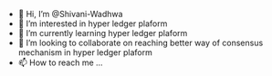 - 👋 Hi, I’m @Shivani-Wadhwa
- 👀 I’m interested in hyper ledger plaform
- 🌱 I’m currently learning hyper ledger plaform
- 💞️ I’m looking to collaborate on reaching better way of consensus mechanism in hyper ledger plaform
- 📫 How to reach me ...

<!---
Shivani-Wadhwa/Shivani-Wadhwa is a ✨ special ✨ repository because its `README.md` (this file) appears on your GitHub profile.
You can click the Preview link to take a look at your changes.
--->
